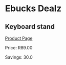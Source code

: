
# Ebucks Dealz
## Keyboard stand
[Product Page](https://www.ebucks.com/web/shop/productSelected.do?prodId=1129469287&catId=714948688)

Price: R89.00

Savings: 30.0


	